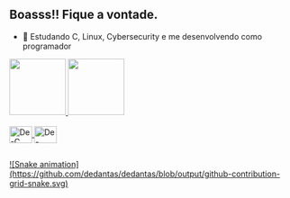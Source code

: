 ## Boasss!! Fique a vontade.

- 🌱 Estudando C, Linux, Cybersecurity e me desenvolvendo como programador
<div>
  <a href="https://github.com/dedantas">
  <img height="100em" src="https://github-readme-stats.vercel.app/api?username=dedantas&show_icons=true&theme=nightowl&include_all_commits=true&count_private=true"/>
  <img height="100em" src="https://github-readme-stats.vercel.app/api/top-langs/?username=dedantas&layout=compact&langs_count=16&theme=nightowl"/>
</div>

<div style="display: inline_block"><br>
  <img align="center" alt="De-C" height="30" width="40" src="https://cdn.jsdelivr.net/gh/devicons/devicon@latest/icons/c/c-original.svg">
  <img align="center" alt="De-Linux" height="30" width="40" src="https://cdn.jsdelivr.net/gh/devicons/devicon@latest/icons/linux/linux-original.svg">
</div>

##

<div>
  ![Snake animation](https://github.com/dedantas/dedantas/blob/output/github-contribution-grid-snake.svg)
  
</div>
          
